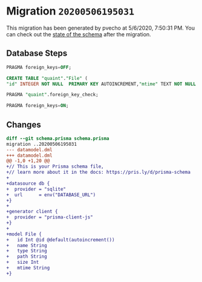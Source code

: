 # Migration `20200506195031`

This migration has been generated by pvecho at 5/6/2020, 7:50:31 PM.
You can check out the [state of the schema](./schema.prisma) after the migration.

## Database Steps

```sql
PRAGMA foreign_keys=OFF;

CREATE TABLE "quaint"."File" (
"id" INTEGER NOT NULL  PRIMARY KEY AUTOINCREMENT,"mtime" TEXT NOT NULL  ,"name" TEXT NOT NULL  ,"path" TEXT NOT NULL  ,"size" INTEGER NOT NULL  ,"type" TEXT NOT NULL  )

PRAGMA "quaint".foreign_key_check;

PRAGMA foreign_keys=ON;
```

## Changes

```diff
diff --git schema.prisma schema.prisma
migration ..20200506195031
--- datamodel.dml
+++ datamodel.dml
@@ -1,0 +1,20 @@
+// This is your Prisma schema file,
+// learn more about it in the docs: https://pris.ly/d/prisma-schema
+
+datasource db {
+  provider = "sqlite"
+  url      = env("DATABASE_URL")
+}
+
+generator client {
+  provider = "prisma-client-js"
+}
+
+model File {
+	id Int @id @default(autoincrement())
+	name String
+	type String
+	path String
+	size Int
+	mtime String
+}
```


